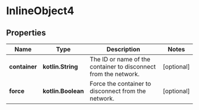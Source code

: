 
# InlineObject4

## Properties
Name | Type | Description | Notes
------------ | ------------- | ------------- | -------------
**container** | **kotlin.String** | The ID or name of the container to disconnect from the network.  |  [optional]
**force** | **kotlin.Boolean** | Force the container to disconnect from the network.  |  [optional]



